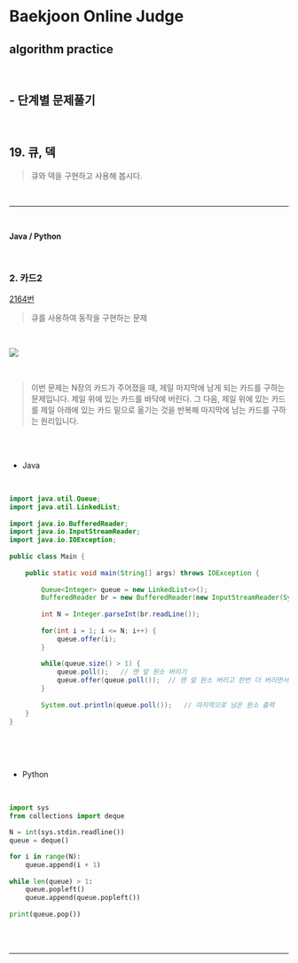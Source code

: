 # Baekjoon Online Judge

## algorithm practice
<br>

## - 단계별 문제풀기
<br>

## 19. 큐, 덱

> 큐와 덱을 구현하고 사용해 봅시다.

<br>

---

<br>

**Java / Python**

<br>

### 2. 카드2
[2164번](https://www.acmicpc.net/problem/2164) 
> 큐를 사용하여 동작을 구현하는 문제

<br>

![](https://images.velog.io/images/jini_eun/post/386e7cb9-0953-40c1-bbad-07141f9cf320/image.png)

<br>

> 이번 문제는 N장의 카드가 주어졌을 때, 제일 마지막에 남게 되는 카드를 구하는 문제입니다. 제일 위에 있는 카드를 바닥에 버린다. 그 다음, 제일 위에 있는 카드를 제일 아래에 있는 카드 밑으로 옮기는 것을 반복해 마지막에 남는 카드를 구하는 원리입니다. 

<br><br>

- Java

<br>

```java
import java.util.Queue;
import java.util.LinkedList;
 
import java.io.BufferedReader;
import java.io.InputStreamReader;
import java.io.IOException;
 
public class Main {
 
	public static void main(String[] args) throws IOException {
	
		Queue<Integer> queue = new LinkedList<>();
		BufferedReader br = new BufferedReader(new InputStreamReader(System.in));	
		
		int N = Integer.parseInt(br.readLine());
		
		for(int i = 1; i <= N; i++) {
			queue.offer(i);
		}		
		
		while(queue.size() > 1) {
			queue.poll();	// 맨 앞 원소 버리기
			queue.offer(queue.poll());	// 맨 앞 원소 버리고 한번 더 버리면서 버려진 원소를 맨 뒤에 삽입 
		}
		
		System.out.println(queue.poll());	// 마지막으로 남은 원소 출력 
	}
}
```


<br><br><br>

- Python 

<br>

```python
import sys 
from collections import deque 

N = int(sys.stdin.readline()) 
queue = deque() 

for i in range(N): 
    queue.append(i + 1) 
    
while len(queue) > 1: 
    queue.popleft() 
    queue.append(queue.popleft()) 
    
print(queue.pop())
```

<br><br>

---

<br>


